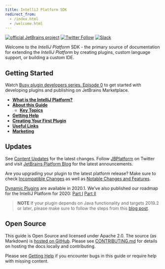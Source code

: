 ```yaml
---
title: IntelliJ Platform SDK
redirect_from:
  - /index.html
  - /welcome.html
---
```

<!-- Copyright 2000-2020 JetBrains s.r.o. and other contributors. Use of this source code is governed by the Apache 2.0 license that can be found in the LICENSE file. -->

[![official JetBrains project](https://jb.gg/badges/official-flat-square.svg)](https://confluence.jetbrains.com/display/ALL/JetBrains+on+GitHub) [![Twitter Follow](https://img.shields.io/twitter/follow/JBPlatform?style=flat-square)](https://twitter.com/JBPlatform/) [![Slack](https://img.shields.io/badge/Slack-%23intellij--platform-blue)](https://plugins.jetbrains.com/slack)

Welcome to the _IntelliJ Platform_ SDK - the primary source of documentation for extending the _IntelliJ Platform_ by creating plugins, custom language support, or building a custom IDE.

## Getting Started

Watch [Busy plugin developers series. Episode 0](https://www.youtube.com/watch?v=-6D5-xEaYig) to get started with developing plugins and publishing on JetBrains Marketplace.

* [**What is the IntelliJ Platform?**](intellij_platform.md)
* [**About this Guide**](about.md)
    * [**Key Topics**](key_topics.md)
* [**Getting Help**](getting_help.md)
* [**Creating Your First Plugin**](/basics/getting_started.md)
* [**Useful Links**](/appendix/resources/useful_links.md)
* [**Marketing**](/appendix/resources/marketing.md)

## Updates

See [Content Updates](content_updates.md) for the latest changes.
Follow [JBPlatform](https://twitter.com/JBPlatform/) on Twitter and visit [JetBrains Platform Blog](https://blog.jetbrains.com/platform/) for the latest announcements.

Are you upgrading your plugin to the latest platform release? Make sure to check [Incompatible Changes](/reference_guide/api_changes_list.md) as well as [Notable Changes and Features](/reference_guide/api_notable/api_notable.md).

[Dynamic Plugins](/basics/plugin_structure/dynamic_plugins.md) are available in 2020.1.
We've also published our roadmap for the IntelliJ Platform for 2020: [Part I](https://blog.jetbrains.com/idea/2019/12/intellij-platform-roadmap-for-2020/) [Part II](https://blog.jetbrains.com/idea/2020/01/intellij-based-ide-features-roadmap-for-2020/)

> **NOTE** If your plugin depends on Java functionality and targets 2019.2 or later, please make sure to follow the steps from this [blog post](https://blog.jetbrains.com/platform/2019/06/java-functionality-extracted-as-a-plugin/).

## Open Source

This guide is Open Source and licensed under Apache 2.0.
The source (as Markdown) is [hosted on GitHub](https://github.com/JetBrains/intellij-sdk-docs).
Please see [CONTRIBUTING.md](/CONTRIBUTING.md) for details on hosting the docs locally and contributing.

Please see [Getting Help](getting_help.md) if you encounter bugs in this guide or require help with missing content.
